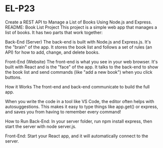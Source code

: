 # EL-P23
Create a REST API to Manage a List of Books Using Node.js and Express.
README: Book List Project 
This project is a simple web app that manages a list of books. It has two parts that work together:

Back-End (Server)
The back-end is built with Node.js and Express.js. It's the "brain" of the app. It stores the book list and follows a set of rules (an API) for how to add, change, and delete books.

Front-End (Website)
The front-end is what you see in your web browser. It's built with React and is the "face" of the app. It talks to the back-end to show the book list and send commands (like "add a new book") when you click buttons.

How it Works 
The front-end and back-end communicate to build the full app.

When you write the code in a tool like VS Code, the editor often helps with autosuggestions. This makes it easy to type things like app.get() or express, and saves you from having to remember every command!

How to Run 
Back-End: In your server folder, run npm install express, then start the server with node server.js.

Front-End: Start your React app, and it will automatically connect to the server.
